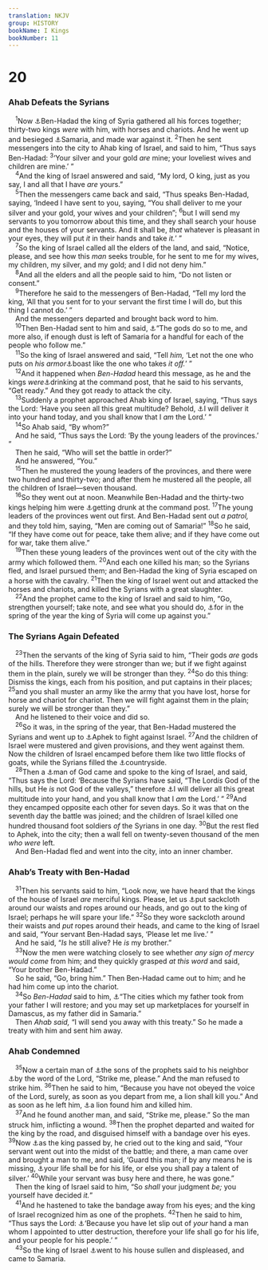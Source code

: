 ```yaml
---
translation: NKJV
group: HISTORY
bookName: I Kings 
bookNumber: 11
---
```


<div class="title"><h1>20</h1><h3>Ahab Defeats the Syrians</h3></div>
<span class="verse 1vua_20_1"> <sup>1</sup>Now <a data-toggle="tooltip" data-placement="bottom" title="1 Kin. 15:18, 20; 2 Kin. 6:24">⚓</a>Ben-Hadad the king of Syria gathered all his forces together; thirty-two kings <i>were</i> with him, with horses and chariots. And he went up and besieged <a data-toggle="tooltip" data-placement="bottom" title="1 Kin. 16:24; 2 Kin. 6:24">⚓</a>Samaria, and made war against it. </span>
<span class="verse 1vua_20_2"><sup>2</sup>Then he sent messengers into the city to Ahab king of Israel, and said to him, “Thus says Ben-Hadad: </span>
<span class="verse 1vua_20_3"><sup>3</sup>‘Your silver and your gold <i>are</i> mine; your loveliest wives and children are mine.’ ”<br/></span>
<span class="verse 1vua_20_4"> <sup>4</sup>And the king of Israel answered and said, “My lord, O king, just as you say, I and all that I have <i>are</i> yours.”<br/></span>
<span class="verse 1vua_20_5"> <sup>5</sup>Then the messengers came back and said, “Thus speaks Ben-Hadad, saying, ‘Indeed I have sent to you, saying, “You shall deliver to me your silver and your gold, your wives and your children”; </span>
<span class="verse 1vua_20_6"><sup>6</sup>but I will send my servants to you tomorrow about this time, and they shall search your house and the houses of your servants. And it shall be, <i>that</i> whatever is pleasant in your eyes, they will put <i>it</i> in their hands and take <i>it.</i>’ ”<br/></span>
<span class="verse 1vua_20_7"> <sup>7</sup>So the king of Israel called all the elders of the land, and said, “Notice, please, and see how this <i>man</i> seeks trouble, for he sent to me for my wives, my children, my silver, and my gold; and I did not deny him.”<br/></span>
<span class="verse 1vua_20_8"> <sup>8</sup>And all the elders and all the people said to him, “Do not listen or consent.”<br/></span>
<span class="verse 1vua_20_9"> <sup>9</sup>Therefore he said to the messengers of Ben-Hadad, “Tell my lord the king, ‘All that you sent for to your servant the first time I will do, but this thing I cannot do.’ ”<br/> And the messengers departed and brought back word to him.<br/></span>
<span class="verse 1vua_20_10"> <sup>10</sup>Then Ben-Hadad sent to him and said, <a data-toggle="tooltip" data-placement="bottom" title="1 Kin. 19:2; 2 Kin. 6:31">⚓</a>“The gods do so to me, and more also, if enough dust is left of Samaria for a handful for each of the people who follow me.”<br/></span>
<span class="verse 1vua_20_11"> <sup>11</sup>So the king of Israel answered and said, “Tell <i>him,</i> ‘Let not the one who puts on <i>his</i> <i>armor</i><a data-toggle="tooltip" data-placement="bottom" title="Prov. 27:1; (Eccl. 7:8)">⚓</a>boast like the one who takes <i>it</i> <i>off.</i>’ ”<br/></span>
<span class="verse 1vua_20_12"> <sup>12</sup>And it happened when <i>Ben-Hadad</i> heard this message, as he and the kings <i>were</i><a data-toggle="tooltip" data-placement="bottom" title="1 Kin. 20:16">⚓</a>drinking at the command post, that he said to his servants, “Get ready.” And they got ready to attack the city.<br/></span>
<span class="verse 1vua_20_13"> <sup>13</sup>Suddenly a prophet approached Ahab king of Israel, saying, “Thus says the Lord: ‘Have you seen all this great multitude? Behold, <a data-toggle="tooltip" data-placement="bottom" title="1 Kin. 20:28">⚓</a>I will deliver it into your hand today, and you shall know that I <i>am</i> the Lord.’ ”<br/></span>
<span class="verse 1vua_20_14"> <sup>14</sup>So Ahab said, “By whom?”<br/> And he said, “Thus says the Lord: ‘By the young leaders of the provinces.’ ”<br/> Then he said, “Who will set the battle in order?”<br/> And he answered, “You.”<br/></span>
<span class="verse 1vua_20_15"> <sup>15</sup>Then he mustered the young leaders of the provinces, and there were two hundred and thirty-two; and after them he mustered all the people, all the children of Israel—seven thousand.<br/></span>
<span class="verse 1vua_20_16"> <sup>16</sup>So they went out at noon. Meanwhile Ben-Hadad and the thirty-two kings helping him were <a data-toggle="tooltip" data-placement="bottom" title="1 Kin. 16:9; 20:12; (Prov. 20:1)">⚓</a>getting drunk at the command post. </span>
<span class="verse 1vua_20_17"><sup>17</sup>The young leaders of the provinces went out first. And Ben-Hadad sent out <i>a</i> <i>patrol,</i> and they told him, saying, “Men are coming out of Samaria!” </span>
<span class="verse 1vua_20_18"><sup>18</sup>So he said, “If they have come out for peace, take them alive; and if they have come out for war, take them alive.”<br/></span>
<span class="verse 1vua_20_19"> <sup>19</sup>Then these young leaders of the provinces went out of the city with the army which followed them. </span>
<span class="verse 1vua_20_20"><sup>20</sup>And each one killed his man; so the Syrians fled, and Israel pursued them; and Ben-Hadad the king of Syria escaped on a horse with the cavalry. </span>
<span class="verse 1vua_20_21"><sup>21</sup>Then the king of Israel went out and attacked the horses and chariots, and killed the Syrians with a great slaughter.<br/></span>
<span class="verse 1vua_20_22"> <sup>22</sup>And the prophet came to the king of Israel and said to him, “Go, strengthen yourself; take note, and see what you should do, <a data-toggle="tooltip" data-placement="bottom" title="2 Sam. 11:1; 1 Kin. 20:26">⚓</a>for in the spring of the year the king of Syria will come up against you.”<br/></span>
<div class="title"><h3>The Syrians Again Defeated</h3></div>
<span class="verse 1vua_20_23"> <sup>23</sup>Then the servants of the king of Syria said to him, “Their gods <i>are</i> gods of the hills. Therefore they were stronger than we; but if we fight against them in the plain, surely we will be stronger than they. </span>
<span class="verse 1vua_20_24"><sup>24</sup>So do this thing: Dismiss the kings, each from his position, and put captains in their places; </span>
<span class="verse 1vua_20_25"><sup>25</sup>and you shall muster an army like the army that you have lost, horse for horse and chariot for chariot. Then we will fight against them in the plain; surely we will be stronger than they.”<br/> And he listened to their voice and did so.<br/></span>
<span class="verse 1vua_20_26"> <sup>26</sup>So it was, in the spring of the year, that Ben-Hadad mustered the Syrians and went up to <a data-toggle="tooltip" data-placement="bottom" title="Josh. 13:4; 2 Kin. 13:17">⚓</a>Aphek to fight against Israel. </span>
<span class="verse 1vua_20_27"><sup>27</sup>And the children of Israel were mustered and given provisions, and they went against them. Now the children of Israel encamped before them like two little flocks of goats, while the Syrians filled the <a data-toggle="tooltip" data-placement="bottom" title="Judg. 6:3–5; 1 Sam. 13:5–8">⚓</a>countryside.<br/></span>
<span class="verse 1vua_20_28"> <sup>28</sup>Then a <a data-toggle="tooltip" data-placement="bottom" title="1 Kin. 17:18">⚓</a>man of God came and spoke to the king of Israel, and said, “Thus says the Lord: ‘Because the Syrians have said, “The Lord<i>is</i> God of the hills, but He <i>is</i> not God of the valleys,” therefore <a data-toggle="tooltip" data-placement="bottom" title="1 Kin. 20:13">⚓</a>I will deliver all this great multitude into your hand, and you shall know that I <i>am</i> the Lord.’ ” </span>
<span class="verse 1vua_20_29"><sup>29</sup>And they encamped opposite each other for seven days. So it was that on the seventh day the battle was joined; and the children of Israel killed one hundred thousand foot soldiers <i>of</i> the Syrians in one day. </span>
<span class="verse 1vua_20_30"><sup>30</sup>But the rest fled to Aphek, into the city; then a wall fell on twenty-seven thousand of the men <i>who</i> <i>were</i> left.<br/> And Ben-Hadad fled and went into the city, into an inner chamber.<br/></span>
<div class="title"><h3>Ahab’s Treaty with Ben-Hadad</h3></div>
<span class="verse 1vua_20_31"> <sup>31</sup>Then his servants said to him, “Look now, we have heard that the kings of the house of Israel <i>are</i> merciful kings. Please, let us <a data-toggle="tooltip" data-placement="bottom" title="Gen. 37:34; 2 Sam. 3:31">⚓</a>put sackcloth around our waists and ropes around our heads, and go out to the king of Israel; perhaps he will spare your life.” </span>
<span class="verse 1vua_20_32"><sup>32</sup>So they wore sackcloth around their waists and <i>put</i> ropes around their heads, and came to the king of Israel and said, “Your servant Ben-Hadad says, ‘Please let me live.’ ”<br/> And he said, “<i>Is</i> he still alive? He <i>is</i> my brother.”<br/></span>
<span class="verse 1vua_20_33"> <sup>33</sup>Now the men were watching closely to see whether <i>any</i> <i>sign</i> <i>of</i> <i>mercy</i> <i>would</i> <i>come</i> from him; and they quickly grasped <i>at</i> <i>this</i> <i>word</i> and said, “Your brother Ben-Hadad.”<br/> So he said, “Go, bring him.” Then Ben-Hadad came out to him; and he had him come up into the chariot.<br/></span>
<span class="verse 1vua_20_34"> <sup>34</sup>So <i>Ben-Hadad</i> said to him, <a data-toggle="tooltip" data-placement="bottom" title="1 Kin. 15:20">⚓</a>“The cities which my father took from your father I will restore; and you may set up marketplaces for yourself in Damascus, as my father did in Samaria.”<br/> Then <i>Ahab</i> <i>said,</i> “I will send you away with this treaty.” So he made a treaty with him and sent him away.<br/></span>
<div class="title"><h3>Ahab Condemned</h3></div>
<span class="verse 1vua_20_35"> <sup>35</sup>Now a certain man of <a data-toggle="tooltip" data-placement="bottom" title="2 Kin. 2:3, 5, 7, 15">⚓</a>the sons of the prophets said to his neighbor <a data-toggle="tooltip" data-placement="bottom" title="1 Kin. 13:17, 18">⚓</a>by the word of the Lord, “Strike me, please.” And the man refused to strike him. </span>
<span class="verse 1vua_20_36"><sup>36</sup>Then he said to him, “Because you have not obeyed the voice of the Lord, surely, as soon as you depart from me, a lion shall kill you.” And as soon as he left him, <a data-toggle="tooltip" data-placement="bottom" title="1 Kin. 13:24">⚓</a>a lion found him and killed him.<br/></span>
<span class="verse 1vua_20_37"> <sup>37</sup>And he found another man, and said, “Strike me, please.” So the man struck him, inflicting a wound. </span>
<span class="verse 1vua_20_38"><sup>38</sup>Then the prophet departed and waited for the king by the road, and disguised himself with a bandage over his eyes. </span>
<span class="verse 1vua_20_39"><sup>39</sup>Now <a data-toggle="tooltip" data-placement="bottom" title="2 Sam. 12:1">⚓</a>as the king passed by, he cried out to the king and said, “Your servant went out into the midst of the battle; and there, a man came over and brought a man to me, and said, ‘Guard this man; if by any means he is missing, <a data-toggle="tooltip" data-placement="bottom" title="2 Kin. 10:24">⚓</a>your life shall be for his life, or else you shall pay a talent of silver.’ </span>
<span class="verse 1vua_20_40"><sup>40</sup>While your servant was busy here and there, he was gone.”<br/> Then the king of Israel said to him, “So <i>shall</i> your judgment <i>be;</i> you yourself have decided <i>it.</i>”<br/></span>
<span class="verse 1vua_20_41"> <sup>41</sup>And he hastened to take the bandage away from his eyes; and the king of Israel recognized him as one of the prophets. </span>
<span class="verse 1vua_20_42"><sup>42</sup>Then he said to him, “Thus says the Lord: <a data-toggle="tooltip" data-placement="bottom" title="1 Kin. 22:31–37">⚓</a>‘Because you have let slip out of <i>your</i> hand a man whom I appointed to utter destruction, therefore your life shall go for his life, and your people for his people.’ ”<br/></span>
<span class="verse 1vua_20_43"> <sup>43</sup>So the king of Israel <a data-toggle="tooltip" data-placement="bottom" title="1 Kin. 21:4">⚓</a>went to his house sullen and displeased, and came to Samaria.<br/></span>
